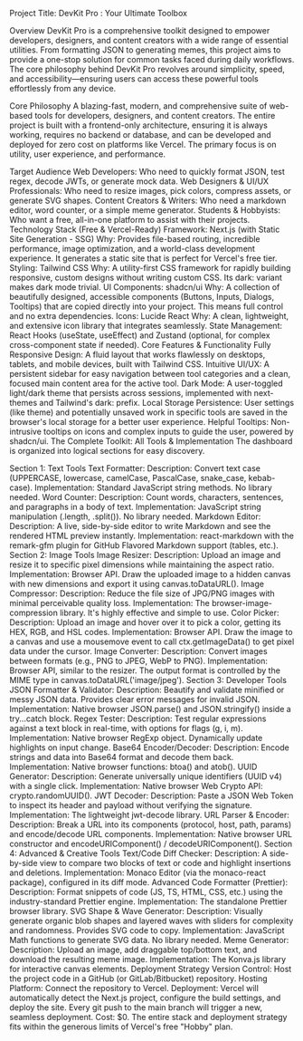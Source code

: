 Project Title: DevKit Pro : Your Ultimate Toolbox

Overview
DevKit Pro is a comprehensive toolkit designed to empower developers, designers, and content creators with a wide range of essential utilities. From formatting JSON to generating memes, this project aims to provide a one-stop solution for common tasks faced during daily workflows. The core philosophy behind DevKit Pro revolves around simplicity, speed, and accessibility—ensuring users can access these powerful tools effortlessly from any device.

Core Philosophy
A blazing-fast, modern, and comprehensive suite of web-based tools for developers, designers, and content creators. The entire project is built with a frontend-only architecture, ensuring it is always working, requires no backend or database, and can be developed and deployed for zero cost on platforms like Vercel. The primary focus is on utility, user experience, and performance.

Target Audience
Web Developers: Who need to quickly format JSON, test regex, decode JWTs, or generate mock data.
Web Designers & UI/UX Professionals: Who need to resize images, pick colors, compress assets, or generate SVG shapes.
Content Creators & Writers: Who need a markdown editor, word counter, or a simple meme generator.
Students & Hobbyists: Who want a free, all-in-one platform to assist with their projects.
Technology Stack (Free & Vercel-Ready)
Framework: Next.js (with Static Site Generation - SSG)
Why: Provides file-based routing, incredible performance, image optimization, and a world-class development experience. It generates a static site that is perfect for Vercel's free tier.
Styling: Tailwind CSS
Why: A utility-first CSS framework for rapidly building responsive, custom designs without writing custom CSS. Its dark: variant makes dark mode trivial.
UI Components: shadcn/ui
Why: A collection of beautifully designed, accessible components (Buttons, Inputs, Dialogs, Tooltips) that are copied directly into your project. This means full control and no extra dependencies.
Icons: Lucide React
Why: A clean, lightweight, and extensive icon library that integrates seamlessly.
State Management: React Hooks (useState, useEffect) and Zustand (optional, for complex cross-component state if needed).
Core Features & Functionality
Fully Responsive Design: A fluid layout that works flawlessly on desktops, tablets, and mobile devices, built with Tailwind CSS.
Intuitive UI/UX: A persistent sidebar for easy navigation between tool categories and a clean, focused main content area for the active tool.
Dark Mode: A user-toggled light/dark theme that persists across sessions, implemented with next-themes and Tailwind's dark: prefix.
Local Storage Persistence: User settings (like theme) and potentially unsaved work in specific tools are saved in the browser's local storage for a better user experience.
Helpful Tooltips: Non-intrusive tooltips on icons and complex inputs to guide the user, powered by shadcn/ui.
The Complete Toolkit: All Tools & Implementation
The dashboard is organized into logical sections for easy discovery.

Section 1: Text Tools
Text Formatter:
Description: Convert text case (UPPERCASE, lowercase, camelCase, PascalCase, snake_case, kebab-case).
Implementation: Standard JavaScript string methods. No library needed.
Word Counter:
Description: Count words, characters, sentences, and paragraphs in a body of text.
Implementation: JavaScript string manipulation (.length, .split()). No library needed.
Markdown Editor:
Description: A live, side-by-side editor to write Markdown and see the rendered HTML preview instantly.
Implementation: react-markdown with the remark-gfm plugin for GitHub Flavored Markdown support (tables, etc.).
Section 2: Image Tools
Image Resizer:
Description: Upload an image and resize it to specific pixel dimensions while maintaining the aspect ratio.
Implementation: Browser <canvas> API. Draw the uploaded image to a hidden canvas with new dimensions and export it using canvas.toDataURL().
Image Compressor:
Description: Reduce the file size of JPG/PNG images with minimal perceivable quality loss.
Implementation: The browser-image-compression library. It's highly effective and simple to use.
Color Picker:
Description: Upload an image and hover over it to pick a color, getting its HEX, RGB, and HSL codes.
Implementation: Browser <canvas> API. Draw the image to a canvas and use a mousemove event to call ctx.getImageData() to get pixel data under the cursor.
Image Converter:
Description: Convert images between formats (e.g., PNG to JPEG, WebP to PNG).
Implementation: Browser <canvas> API, similar to the resizer. The output format is controlled by the MIME type in canvas.toDataURL('image/jpeg').
Section 3: Developer Tools
JSON Formatter & Validator:
Description: Beautify and validate minified or messy JSON data. Provides clear error messages for invalid JSON.
Implementation: Native browser JSON.parse() and JSON.stringify() inside a try...catch block.
Regex Tester:
Description: Test regular expressions against a text block in real-time, with options for flags (g, i, m).
Implementation: Native browser RegExp object. Dynamically update highlights on input change.
Base64 Encoder/Decoder:
Description: Encode strings and data into Base64 format and decode them back.
Implementation: Native browser functions: btoa() and atob().
UUID Generator:
Description: Generate universally unique identifiers (UUID v4) with a single click.
Implementation: Native browser Web Crypto API: crypto.randomUUID().
JWT Decoder:
Description: Paste a JSON Web Token to inspect its header and payload without verifying the signature.
Implementation: The lightweight jwt-decode library.
URL Parser & Encoder:
Description: Break a URL into its components (protocol, host, path, params) and encode/decode URL components.
Implementation: Native browser URL constructor and encodeURIComponent() / decodeURIComponent().
Section 4: Advanced & Creative Tools
Text/Code Diff Checker:
Description: A side-by-side view to compare two blocks of text or code and highlight insertions and deletions.
Implementation: Monaco Editor (via the monaco-react package), configured in its diff mode.
Advanced Code Formatter (Prettier):
Description: Format snippets of code (JS, TS, HTML, CSS, etc.) using the industry-standard Prettier engine.
Implementation: The standalone Prettier browser library.
SVG Shape & Wave Generator:
Description: Visually generate organic blob shapes and layered waves with sliders for complexity and randomness. Provides SVG code to copy.
Implementation: JavaScript Math functions to generate SVG <path> data. No library needed.
Meme Generator:
Description: Upload an image, add draggable top/bottom text, and download the resulting meme image.
Implementation: The Konva.js library for interactive canvas elements.
Deployment Strategy
Version Control: Host the project code in a GitHub (or GitLab/Bitbucket) repository.
Hosting Platform: Connect the repository to Vercel.
Deployment: Vercel will automatically detect the Next.js project, configure the build settings, and deploy the site. Every git push to the main branch will trigger a new, seamless deployment.
Cost: $0. The entire stack and deployment strategy fits within the generous limits of Vercel's free "Hobby" plan.
